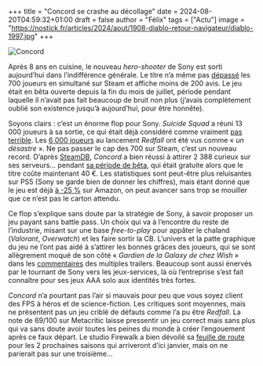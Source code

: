 +++
title = "Concord se crashe au décollage"
date = 2024-08-20T04:59:32+01:00
draft = false
author = "Félix"
tags = ["Actu"]
image = "https://nostick.fr/articles/2024/aout/1908-diablo-retour-navigateur/diablo-1997.jpg"
+++ 

![Concord](concord.jpg "") 

Après 8 ans en cuisine, le nouveau *hero-shooter* de Sony est sorti aujourd’hui dans l’indifférence générale. Le titre n’a même pas [dépassé](https://steamdb.info/app/2443720/charts/) les 700 joueurs en simultané sur Steam et affiche moins de 200 avis. Le jeu était en bêta ouverte depuis la fin du mois de juillet, période pendant laquelle il n’avait pas fait beaucoup de bruit non plus (j’avais complètement oublié son existence jusqu’à aujourd’hui, pour être honnête).

Soyons clairs : c’est un énorme flop pour Sony. *Suicide Squad* a réuni 13 000 joueurs à sa sortie, ce qui était déjà considéré comme vraiment [pas terrible](https://www.vg247.com/suicide-squad-steam-launch-numbers-less-than-half-marvels-avengers). Les [6 000 joueurs](https://hitmarker.net/news/redfall-peaks-at-6-000-concurrent-players-on-steam-2060086) au lancement *Redfall* ont été vus comme « *un désastre* ». Ne pas passer le cap des 700 sur Steam, c’est un nouveau record. D’après [SteamDB](https://steamdb.info/app/3011460/charts/#1w), *Concord* a bien réussi à attirer 2 388 curieux sur ses serveurs… pendant [sa période de bêta](https://nostick.fr/articles/2024/juillet/2207-concord-playstation-flop/), qui était gratuite alors que le titre coûte maintenant 40 €. Les statistiques sont peut-être plus reluisantes sur PS5 (Sony se garde bien de donner les chiffres), mais étant donné que le jeu est déjà [à -25 %](https://www.amazon.fr/CONCORDTM-multijoueur-Standard-Physique-PlayStation/dp/B0D642ZMZ8) sur Amazon, on peut avancer sans trop se mouiller que ce n’est pas le carton attendu.

Ce flop s’explique sans doute par la stratégie de Sony, à savoir proposer un jeu payant sans battle pass. Un choix qui va à l’encontre du reste de l’industrie, misant sur une base *free-to-play* pour appâter le chaland (*Valorant*, *Overwatch*) et les faire sortir la CB. L’univers et la patte graphique du jeu ne l’ont pas aidé à s’attirer les bonnes grâces des joueurs, qui se sont allègrement moqué de son côté « *Gardien de la Galaxy de chez Wish* » dans les [commentaires](https://www.youtube.com/watch?v=mBnStS9d2xg) des multiples trailers. Beaucoup sont aussi énervés par le tournant de Sony vers les jeux-services, là où l’entreprise s’est fait connaître pour ses jeux AAA solo aux identités très fortes.

*Concord* n’a pourtant pas l’air si mauvais pour peu que vous soyez client des FPS à héros et de science-fiction. Les critiques sont moyennes, mais ne présentent pas un jeu criblé de défauts comme l’a pu être *Redfall*. La note de 69/100 sur Metacritic laisse pressentir un jeu correct mais sans plus qui va sans doute avoir toutes les peines du monde à créer l’engouement après ce faux départ. Le studio Firewalk a bien dévoilé sa [feuille de route](https://insider-gaming.com/concord-new-gameplay-trailer/) pour les 2 prochaines saisons qui arriveront d’ici janvier, mais on ne parierait pas sur une troisième…

